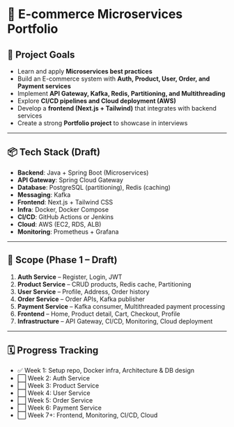 # 🛒 E-commerce Microservices Portfolio

## 🎯 Project Goals
- Learn and apply **Microservices best practices**  
- Build an E-commerce system with **Auth, Product, User, Order, and Payment services**  
- Implement **API Gateway, Kafka, Redis, Partitioning, and Multithreading**  
- Explore **CI/CD pipelines and Cloud deployment (AWS)**  
- Develop a **frontend (Next.js + Tailwind)** that integrates with backend services  
- Create a strong **Portfolio project** to showcase in interviews  

---

## 📦 Tech Stack (Draft)
- **Backend**: Java + Spring Boot (Microservices)  
- **API Gateway**: Spring Cloud Gateway  
- **Database**: PostgreSQL (partitioning), Redis (caching)  
- **Messaging**: Kafka  
- **Frontend**: Next.js + Tailwind CSS  
- **Infra**: Docker, Docker Compose  
- **CI/CD**: GitHub Actions or Jenkins  
- **Cloud**: AWS (EC2, RDS, ALB)  
- **Monitoring**: Prometheus + Grafana  

---

## 🚀 Scope (Phase 1 – Draft)
1. **Auth Service** – Register, Login, JWT  
2. **Product Service** – CRUD products, Redis cache, Partitioning  
3. **User Service** – Profile, Address, Order history  
4. **Order Service** – Order APIs, Kafka publisher  
5. **Payment Service** – Kafka consumer, Multithreaded payment processing  
6. **Frontend** – Home, Product detail, Cart, Checkout, Profile  
7. **Infrastructure** – API Gateway, CI/CD, Monitoring, Cloud deployment  

---

## 🗓️ Progress Tracking
- ✅ Week 1: Setup repo, Docker infra, Architecture & DB design  
- ⬜ Week 2: Auth Service  
- ⬜ Week 3: Product Service  
- ⬜ Week 4: User Service  
- ⬜ Week 5: Order Service  
- ⬜ Week 6: Payment Service  
- ⬜ Week 7+: Frontend, Monitoring, CI/CD, Cloud  
